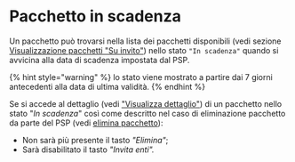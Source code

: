 # Pacchetto in scadenza

Un pacchetto può trovarsi nella lista dei pacchetti disponibili (vedi sezione [Visualizzazione pacchetti "Su invito"](../visualizzazione-pacchetti-su-invito.md)) nello stato `"In scadenza"` quando si avvicina alla data di scadenza impostata dal PSP.

{% hint style="warning" %}
lo stato viene mostrato a partire dai 7 giorni antecedenti alla data di ultima validità.
{% endhint %}

Se si accede al dettaglio (vedi ["Visualizza dettaglio"](visualizza-dettaglio.md)) di un pacchetto nello stato "_In scadenza_" così come descritto nel caso di eliminazione pacchetto da parte del PSP (vedi [elimina pacchetto](elimina.md)):

* Non sarà più presente il tasto _"Elimina"_;
* Sarà disabilitato il tasto _"Invita enti"._
